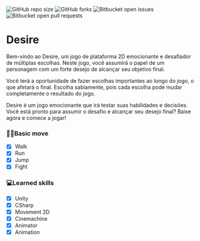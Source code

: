 ![GitHub repo size](https://img.shields.io/github/repo-size/Louiixx-h/Third-Person-Game?style=for-the-badge)
![GitHub forks](https://img.shields.io/github/forks/Louiixx-h/Third-Person-Game?style=for-the-badge)
![Bitbucket open issues](https://img.shields.io/bitbucket/issues/Louiixx-h/Third-Person-Game?style=for-the-badge)
![Bitbucket open pull requests](https://img.shields.io/bitbucket/pr-raw/Louiixx-h/Third-Person-Game?style=for-the-badge)

# Desire

Bem-vindo ao Desire, um jogo de plataforma 2D emocionante e desafiador de múltiplas escolhas. Neste jogo, você assumirá o papel de um personagem com um forte desejo de alcançar seu objetivo final.

Você terá a oportunidade de fazer escolhas importantes ao longo do jogo, o que afetará o final. Escolha sabiamente, pois cada escolha pode mudar completamente o resultado do jogo.

Desire é um jogo emocionante que irá testar suas habilidades e decisões. Você está pronto para assumir o desafio e alcançar seu desejo final? Baixe agora e comece a jogar!

### 🏃‍♀️Basic move

- [x] Walk
- [x] Run
- [x] Jump
- [x] Fight

### 💻Learned skills
- [x] Unity
- [x] CSharp
- [x] Movement 2D
- [x] Cinemachine
- [x] Animator
- [x] Animation
